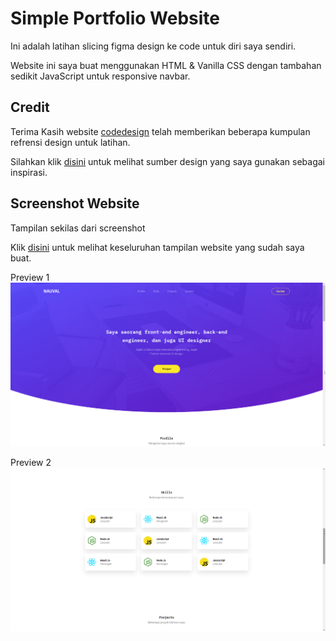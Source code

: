 # Simple Portfolio Website

Ini adalah latihan slicing figma design ke code untuk diri saya sendiri.

Website ini saya buat menggunakan HTML & Vanilla CSS dengan tambahan sedikit JavaScript untuk responsive navbar.
## Credit

Terima Kasih website [codedesign](https://codedesign.dev/) telah memberikan beberapa kumpulan refrensi design untuk latihan.

Silahkan klik [disini](https://codedesign.dev/challenge/the-starter) untuk melihat sumber design yang saya gunakan sebagai inspirasi.


## Screenshot Website

Tampilan sekilas dari screenshot

Klik [disini](https://forenoo.github.io/figma-slicing-website/) untuk melihat keseluruhan tampilan website yang sudah saya buat.

Preview 1
![Website Preview](https://raw.githubusercontent.com/Forenoo/figma-slicing-website/main/assets/img/preview-1.png)

Preview 2
![Website Preview](https://raw.githubusercontent.com/Forenoo/figma-slicing-website/main/assets/img/preview-2.png)
